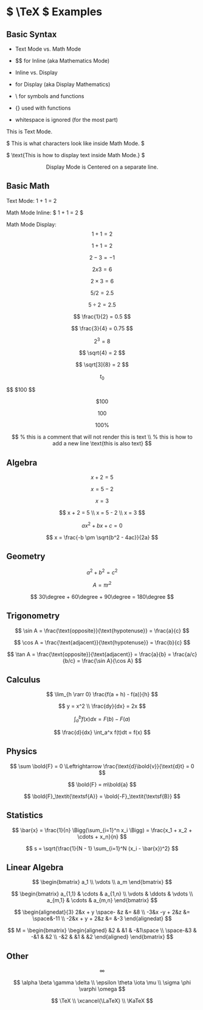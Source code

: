 # $ \TeX $ Examples

## Basic Syntax

* Text Mode vs. Math Mode

* $$ for Inline (aka Mathematics Mode)

* Inline vs. Display

* $$$$ for Display (aka Display Mathematics)

* \ for symbols and functions

* {} used with functions

* whitespace is ignored (for the most part)

This is Text Mode.

$ This is what characters look like inside Math Mode. $

$ \text{This is how to display text inside Math Mode.} $

$$ \text{Display Mode is Centered on a separate line.} $$

## Basic Math

Text Mode: 1 + 1 = 2

Math Mode Inline: $ 1 + 1 = 2 $

Math Mode Display: $$ 1 + 1 = 2 $$

$$1+1=2$$

$$ 2 - 3 = -1 $$

$$ 2 x 3 = 6 $$

$$ 2 \times 3 = 6 $$

$$ 5 / 2 = 2.5 $$

$$ 5 \div 2 = 2.5 $$

$$ \frac{1}{2} = 0.5 $$

$$ \frac{3}{4} = 0.75 $$

$$ 2^3 = 8 $$

$$ \sqrt{4} = 2 $$

$$ \sqrt[3]{8} = 2 $$

$$ t_0 $$

$$ $100 $$

$$ \$100 $$

$$ 100% $$

$$ 100\% $$

$$
    % this is a comment that will not render
    this is text \\ % this is how to add a new line
    \text{this is also text}
$$

## Algebra

$$ x + 2 = 5 $$

$$ x = 5 - 2 $$

$$ x = 3 $$

$$
    x + 2 = 5 \\
    x = 5 - 2 \\
    x = 3
$$

$$ ax^2 + bx + c = 0 $$

$$ x = \frac{-b \pm \sqrt{b^2 - 4ac}}{2a} $$

## Geometry

$$ a^2 + b^2 = c^2 $$

$$ A = \pi r^2 $$

$$ 30\degree + 60\degree + 90\degree = 180\degree $$

## Trigonometry

$$ \sin A = \frac{\text{opposite}}{\text{hypotenuse}} = \frac{a}{c} $$

$$ \cos A = \frac{\text{adjacent}}{\text{hypotenuse}} = \frac{b}{c} $$

$$ \tan A = \frac{\text{opposite}}{\text{adjacent}} = \frac{a}{b} = \frac{a/c}{b/c} = \frac{\sin A}{\cos A} $$

## Calculus

$$ \lim_{h \rarr 0} \frac{f(a + h) - f(a)}{h} $$

$$
    y = x^2 \\
    \frac{dy}{dx} = 2x
$$

$$ \int_a^b f(x)dx = F(b) - F(a) $$

$$ \frac{d}{dx} \int_a^x f(t)dt = f(x) $$

## Physics

$$ \sum \bold{F} = 0 \Leftrightarrow \frac{\text{d}\bold{v}}{\text{d}t} = 0 $$

$$ \bold{F} = m\bold{a} $$

$$ \bold{F}_\textit{\textsf{A}} = \bold{-F}_\textit{\textsf{B}} $$

## Statistics

$$ \bar{x} = \frac{1}{n} \Bigg(\sum_{i=1}^n x_i \Bigg) = \frac{x_1 + x_2 + \cdots + x_n}{n} $$

$$ s = \sqrt{\frac{1}{N - 1} \sum_{i=1}^N (x_i - \bar{x})^2} $$

## Linear Algebra

$$
    \begin{bmatrix}
        a_1 \\
        \vdots \\
        a_m
    \end{bmatrix}
$$

$$
    \begin{bmatrix}
        a_{1,1} & \cdots & a_{1,n} \\
        \vdots & \ddots & \vdots \\
        a_{m,1} & \cdots & a_{m,n}
    \end{bmatrix}
$$

$$
    \begin{alignedat}{3}
        2&x + y \space- &z &= &8 \\
        -3&x -y + 2&z &= \space&-11 \\
        -2&x + y + 2&z &= &-3
    \end{alignedat}
$$

$$
    M =
        \begin{bmatrix}
            \begin{aligned}
                &2 & &1 & -&1\space \\
                \space-&3 & -&1 & &2 \\
                -&2 & &1 & &2
            \end{aligned}
        \end{bmatrix}
$$

## Other

$$ \infty $$

$$
    \alpha \beta \gamma \delta \\
    \epsilon \theta \iota \mu \\
    \sigma \phi \varphi \omega
$$

$$
    \TeX \\
    \xcancel{\LaTeX} \\
    \KaTeX
$$

